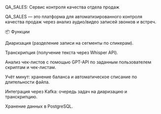 QA_SALES: Сервис контроля качества отдела продаж

QA_SALES — это платформа для автоматизированного контроля качества продаж через анализ аудио/видео записей звонков и встреч.

📦 Функции

Диаризация (разделение записи на сегменты по спикерам).

Транскрипция (получение текста через Whisper API).

Анализ чек-листов с помощью GPT-API по заданным пользователем скриптам и чек-листам.

Учёт минут: хранение баланса и автоматическое списание по длительности файла.

Интеграция через Kafka: очередь задач на диаризацию и транскрипцию.

Хранение данных в PostgreSQL.
